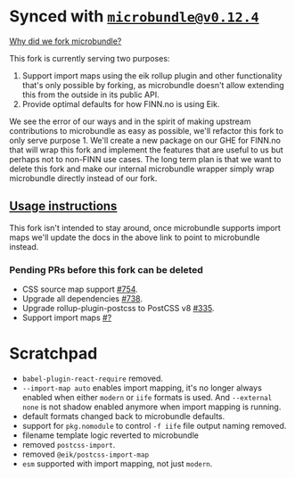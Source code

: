 # Synced with [`microbundle@v0.12.4`](https://github.com/developit/microbundle/compare/master...eik-lib:main?w=1)

[Why did we fork microbundle?](https://eik.dev/docs/mapping_bundling#why-we-forked-microbundle)

This fork is currently serving two purposes:

1. Support import maps using the eik rollup plugin and other functionality that's only possible by forking, as microbundle doesn't allow extending this from the outside in its public API.
2. Provide optimal defaults for how FINN.no is using Eik.

We see the error of our ways and in the spirit of making upstream contributions to microbundle as easy as possible, we'll refactor this fork to only serve purpose 1. We'll create a new package on our GHE for FINN.no that will wrap this fork and implement the features that are useful to us but perhaps not to non-FINN use cases.
The long term plan is that we want to delete this fork and make our internal microbundle wrapper simply wrap microbundle directly instead of our fork.

## [Usage instructions](https://eik.dev/docs/mapping_bundling)

This fork isn't intended to stay around, once microbundle supports import maps we'll update the docs in the above link to point to microbundle instead.

### Pending PRs before this fork can be deleted

- CSS source map support [#754](https://github.com/developit/microbundle/pull/754).
- Upgrade all dependencies [#738](https://github.com/developit/microbundle/pull/738).
- Upgrade rollup-plugin-postcss to PostCSS v8 [#335](https://github.com/egoist/rollup-plugin-postcss/pull/335).
- Support import maps [#?](placeholder)

# Scratchpad

- `babel-plugin-react-require` removed.
- `--import-map auto` enables import mapping, it's no longer always enabled when either `modern` or `iife` formats is used. And `--external none` is not shadow enabled anymore when import mapping is running.
- default formats changed back to microbundle defaults.
- support for `pkg.nomodule` to control `-f iife` file output naming removed.
- filename template logic reverted to microbundle
- removed `postcss-import`.
- removed `@eik/postcss-import-map`
- `esm` supported with import mapping, not just `modern`.

